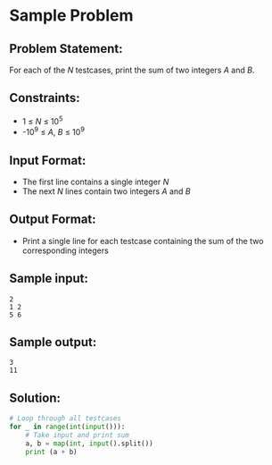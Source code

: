 # Sample Problem

## Problem Statement: <br>
For each of the _N_ testcases, print the sum of two integers _A_ and _B_.

## Constraints: <br>
 - 1 &le; _N_ &le; 10<sup>5</sup>
 - -10<sup>9</sup> &le; _A_, _B_ &le; 10<sup>9</sup>

## Input Format: <br>
 - The first line contains a single integer _N_
 - The next _N_ lines contain two integers _A_ and _B_

## Output Format: <br>
 - Print a single line for each testcase containing the sum of the two corresponding integers

## Sample input: <br>
```
2
1 2
5 6
```

## Sample output: <br>
```
3
11
```

## Solution: <br>
```python
# Loop through all testcases
for _ in range(int(input())):
	# Take input and print sum
	a, b = map(int, input().split())
	print (a + b)
```

